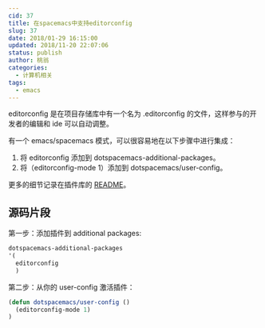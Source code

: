 ```yaml
---
cid: 37
title: 在spacemacs中支持editorconfig
slug: 37
date: 2018/01-29 16:15:00
updated: 2018/11-20 22:07:06
status: publish
author: 桃翁
categories: 
  - 计算机相关
tags: 
  - emacs
---
```



editorconfig 是在项目存储库中有一个名为 .editorconfig 的文件，这样参与的开发者的编辑和 ide 可以自动调整。

有一个 emacs/spacemacs 模式，可以很容易地在以下步骤中进行集成：

1. 将 editorconfig 添加到 dotspacemacs-additional-packages。
2. 将（editorconfig-mode 1）添加到 dotspacemacs/user-config。

更多的细节记录在插件库的 [README](https://github.com/editorconfig/editorconfig-emacs#readme)。

## 源码片段
第一步：添加插件到 additional packages:

```lisp
dotspacemacs-additional-packages
'(
  editorconfig
  )
```

第二步：从你的 user-config 激活插件：

```lisp
(defun dotspacemacs/user-config ()
  (editorconfig-mode 1)
)
```
